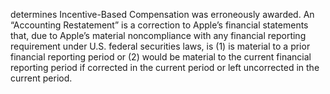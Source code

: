 determines
Incentive-Based  Compensation  was  erroneously  awarded.  An
“Accounting  Restatement”  is  a  correction  to  Apple’s  financial  statements  that,  due  to
Apple’s  material  noncompliance  with  any  financial  reporting  requirement  under  U.S.
federal securities laws, is (1) is material to a prior financial reporting period or (2) would
be material to the current financial reporting period if corrected in the current period or
left uncorrected in the current period.
